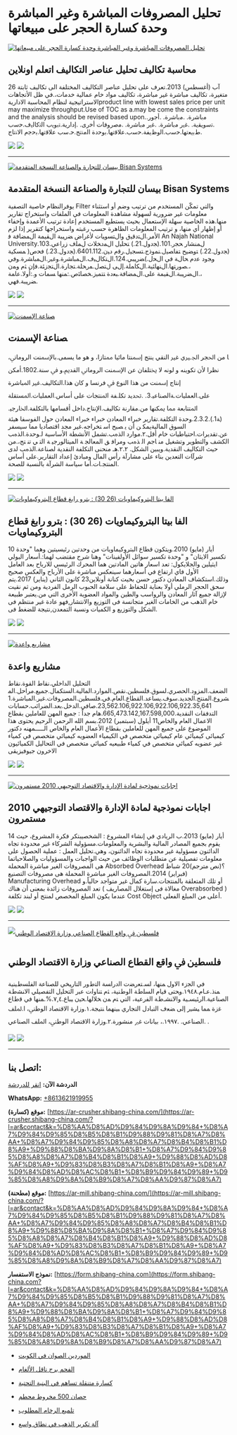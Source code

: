 # تحليل المصروفات المباشرة وغير المباشرة وحدة كسارة الحجر على مبيعاتها

<a href="https://swt.shibang-china.com/?l=ar&img&k=%D8%AA%D8%AD%D9%84%D9%8A%D9%84+%D8%A7%D9%84%D9%85%D8%B5%D8%B1%D9%88%D9%81%D8%A7%D8%AA+%D8%A7%D9%84%D9%85%D8%A8%D8%A7%D8%B4%D8%B1%D8%A9+%D9%88%D8%BA%D9%8A%D8%B1+%D8%A7%D9%84%D9%85%D8%A8%D8%A7%D8%B4%D8%B1%D8%A9+%D9%88%D8%AD%D8%AF%D8%A9+%D9%83%D8%B3%D8%A7%D8%B1%D8%A9+%D8%A7%D9%84%D8%AD%D8%AC%D8%B1+%D8%B9%D9%84%D9%89+%D9%85%D8%A8%D9%8A%D8%B9%D8%A7%D8%AA%D9%87%D8%A7" target="_blank">![تحليل المصروفات المباشرة وغير المباشرة وحدة كسارة الحجر على مبيعاتها](http://static.shibang-china.com/all-800x300/78.jpg)</a>

## محاسبة تكاليف تحليل عناصر التكاليف اتعلم اونلاين
26 آب (أغسطس) 2013.تعرف على تحليل عناصر التكاليف المختلفة الى تكاليف ثابتة متغيرة، تكاليف مباشرة غير مباشرة، تكاليف مواد خام عمالية خدمات،.ﻓﻲ ﻇﻞ اﻷﺗﺠﺎﻫﺎت اﻻﺳﺘﺮاﺗﻴﺠﻴﺔ ﻟﻨﻈﺎم اﻟﻤﺤﺎﺳﺒﺔ اﻻدارﻳﺔproduct line with lowest sales price per unit may maximize throughput.Use of TOC as a.may be come the constraints and the analysis should be revised based upon.ﻣﺑﺎﺷرة. .ﻣﺑﺎﺷرة. .أﺟور. .ﺗﺳوﻳﻘﻳﺔ. .ﻏﻳر ﻣﺑﺎﺷرة. .ﻏﻳر ﻣﺑﺎﺷرة. .ﻣﺻروﻓﺎت أﺧرى. .إدارﻳﺔ.ﺗﺑوﻳب اﻟﺗﻛﺎﻟﻳف.ﺣﺳب طﺑﻳﻌﺗﻬﺎ.ﺣﺳب.اﻟوظﻳﻔﺔ.ﺣﺳب.ﻋﻼﻗﺗﻬﺎ.ﺑوﺣدة اﻟﻣﻧﺗﺞ.ﺣ.ﺳب ﻋﻼﻗﺗﻬﺎ.ﺑﺣﺟم اﻻﻧﺗﺎج.


<a href="https://whatsapp.shibangsoft.com/WhatsApp.php" target="_blank" title="WhatsApp">![](http://static.shibang-china.com/icon/whatsapp.png)</a> <a href="https://swt.shibang-china.com/?l=ar&icon&k=%D8%AA%D8%AD%D9%84%D9%8A%D9%84+%D8%A7%D9%84%D9%85%D8%B5%D8%B1%D9%88%D9%81%D8%A7%D8%AA+%D8%A7%D9%84%D9%85%D8%A8%D8%A7%D8%B4%D8%B1%D8%A9+%D9%88%D8%BA%D9%8A%D8%B1+%D8%A7%D9%84%D9%85%D8%A8%D8%A7%D8%B4%D8%B1%D8%A9+%D9%88%D8%AD%D8%AF%D8%A9+%D9%83%D8%B3%D8%A7%D8%B1%D8%A9+%D8%A7%D9%84%D8%AD%D8%AC%D8%B1+%D8%B9%D9%84%D9%89+%D9%85%D8%A8%D9%8A%D8%B9%D8%A7%D8%AA%D9%87%D8%A7" target="_blank">![](http://static.shibang-china.com/icon/chat-ar.png)</a>

---

<a href="https://swt.shibang-china.com/?l=ar&img&k=%D8%AA%D8%AD%D9%84%D9%8A%D9%84+%D8%A7%D9%84%D9%85%D8%B5%D8%B1%D9%88%D9%81%D8%A7%D8%AA+%D8%A7%D9%84%D9%85%D8%A8%D8%A7%D8%B4%D8%B1%D8%A9+%D9%88%D8%BA%D9%8A%D8%B1+%D8%A7%D9%84%D9%85%D8%A8%D8%A7%D8%B4%D8%B1%D8%A9+%D9%88%D8%AD%D8%AF%D8%A9+%D9%83%D8%B3%D8%A7%D8%B1%D8%A9+%D8%A7%D9%84%D8%AD%D8%AC%D8%B1+%D8%B9%D9%84%D9%89+%D9%85%D8%A8%D9%8A%D8%B9%D8%A7%D8%AA%D9%87%D8%A7" target="_blank">![بيسان للتجارة والصناعة النسخة المتقدمة Bisan Systems](http://static.shibang-china.com/all-800x300/305.jpg)</a>

## بيسان للتجارة والصناعة النسخة المتقدمة Bisan Systems
يوفرالنظام خاصية التصفية Filter والتي تمكّن المستخدم من ترتيب وضم أو استثناء معلومات غير ضرورية لسهولة مشاهدة المعلومات في الملفات واستخراج تقارير منها.هذه الخاصية سهلة الإستعمال بحيث يستطيع المستخدم إعادة ترتيب الأعمدة وإخفاء أو إظهار أي منها، و ترتيب المعلومات الظاهرة حسب رغبته واستخراجها كتقرير إذا لزم الأمر.ﺍﻝﺘﺩﻗﻴﻕ ﻭﺍﻝﺘﺴﻭﻴﺎﺕ ﻷﻏﺭﺍﺽ ﻀﺭﻴﺒﺔ ﺍﻝﻘﻴﻤﺔ ﺍﻝﻤﻀﺎﻓﺔ ﻓ An Najah National Universityﻝﻤﻨﺸﺎﺭ ﺤﺠﺭ.101.(ﺠﺩﻭل.21.) ﺘﺤﻠﻴل ﺍﻝﻤﺩﺨﻼﺕ ﻝﻤﻠﻑ ﺯﺭﺍﻋﻲ.103.(ﺠﺩﻭل.22.) ﺘﻭﻀﻴﺢ ﺘﻔﺎﺼﻴل.ﻨﻤﻭﺫﺝ.ﺘﺴﺠﻴل.ﺭﻗﻡ ﺩﻴﻥ.6401.112.(ﺠﺩﻭل.23.) ﻓﺤﺹ( ﻤﺴﻜﻴﺔ ﻭﺠﻭﺩ ﻋﺩﻡ ﺤﺎﻝﺔ ﻓﻲ ﺍﻝﺤل.)ﻀﺭﻴﺒﻲ.124.ﺍﻝﺘﻜﺎﻝﻴﻑ.ﺍﻝﻤﺒﺎﺸﺭﺓ.ﻭﻏﻴﺭ.ﺍﻝﻤﺒﺎﺸﺭﺓ.ﻭﻓﻲ ،.ﺼﻭﺭﺘﻬﺎ.ﺍﻝﻨﻬﺎﺌﻴﺔ.ﺍﻝﻜﺎﻤﻠﺔ.ﺇﻝﻰ ﻝﺘﺼل.ﻤﺭﺤﻠﺔ.ﺘﺠﺎﺭﺓ.ﺍﻝﺘﺠﺯﺌﺔ.ﻓﺈﻥ ﺜﻡ ﻭﻤﻥ ،.ﺍﻝﻀﺭﻴﺒﺔ.ﺍﻝﻘﻴﻤﺔ ﻋﻠﻰ.ﺍﻝﻤﻀﺎﻓﺔ.ﺒﻌﺩﺓ ﺘﺘﻤﻴﺯ.ﺨﺼﺎﺌﺹ.:ﻤﻨﻬﺎ ﺴﻤﺎﺕ ﻭ.:ﺃﻭﻻ.ﻋﺎﻤﺔ ﻀﺭﻴﺒﺔ.ﻓﻬﻲ.


<a href="https://whatsapp.shibangsoft.com/WhatsApp.php" target="_blank" title="WhatsApp">![](http://static.shibang-china.com/icon/whatsapp.png)</a> <a href="https://swt.shibang-china.com/?l=ar&icon&k=%D8%AA%D8%AD%D9%84%D9%8A%D9%84+%D8%A7%D9%84%D9%85%D8%B5%D8%B1%D9%88%D9%81%D8%A7%D8%AA+%D8%A7%D9%84%D9%85%D8%A8%D8%A7%D8%B4%D8%B1%D8%A9+%D9%88%D8%BA%D9%8A%D8%B1+%D8%A7%D9%84%D9%85%D8%A8%D8%A7%D8%B4%D8%B1%D8%A9+%D9%88%D8%AD%D8%AF%D8%A9+%D9%83%D8%B3%D8%A7%D8%B1%D8%A9+%D8%A7%D9%84%D8%AD%D8%AC%D8%B1+%D8%B9%D9%84%D9%89+%D9%85%D8%A8%D9%8A%D8%B9%D8%A7%D8%AA%D9%87%D8%A7" target="_blank">![](http://static.shibang-china.com/icon/chat-ar.png)</a>

---

<a href="https://swt.shibang-china.com/?l=ar&img&k=%D8%AA%D8%AD%D9%84%D9%8A%D9%84+%D8%A7%D9%84%D9%85%D8%B5%D8%B1%D9%88%D9%81%D8%A7%D8%AA+%D8%A7%D9%84%D9%85%D8%A8%D8%A7%D8%B4%D8%B1%D8%A9+%D9%88%D8%BA%D9%8A%D8%B1+%D8%A7%D9%84%D9%85%D8%A8%D8%A7%D8%B4%D8%B1%D8%A9+%D9%88%D8%AD%D8%AF%D8%A9+%D9%83%D8%B3%D8%A7%D8%B1%D8%A9+%D8%A7%D9%84%D8%AD%D8%AC%D8%B1+%D8%B9%D9%84%D9%89+%D9%85%D8%A8%D9%8A%D8%B9%D8%A7%D8%AA%D9%87%D8%A7" target="_blank">![ﺼﻨﺎﻋﺔ ﺍﻹﺴﻤﻨﺕ](http://static.shibang-china.com/all-800x300/680.jpg)</a>

## ﺼﻨﺎﻋﺔ ﺍﻹﺴﻤﻨﺕ
ﺎ ﻣﻦ ﺍﳊﺠﺮ ﺍﳉ.ﲑﻱ ﻏﲑ ﺍﻟﻨﻘﻲ ﻳﻨﺘﺞ ﺇﲰﻨﺘﺎ ﻣﺎﺋﻴﺎ ﳑﺘﺎﺯﺍ، ﻭ ﻫﻮ ﻣﺎ ﻳﺴﻤﻰ.ﺑﺎﻹﲰﻨﺖ ﺍﻟﺮﻭﻣﺎﱐ، ﻧﻈﺮﺍ ﻷﻥ ﺗﻜﻮﻳﻨﻪ ﻭ ﻟﻮﻧﻪ ﻻ ﳜﺘﻠﻔﺎﻥ ﻋﻦ ﺍﻹﲰﻨﺖ ﺍﻟﺮﻭﻣﺎﱐ ﺍﻟﻘﺪﱘ.ﻭ ﰲ ﺳﻨﺔ.1802.ﺃﻣﻜﻦ ﺇﻧﺘﺎﺝ ﺇﲰﻨﺖ ﻣﻦ ﻫﺬﺍ ﺍﻟﻨﻮﻉ ﰲ ﻓﺮﻧﺴﺎ ﻭ ﻛﺎﻥ ﻫﺬﺍ.ﺍﻟﺘﻜﺎﻟﻴﻒ.ﻏﲑ ﺍﳌﺒﺎﺷﺮﺓ ﻋﻠﻰ.ﺍﻟﻌﻤﻠﻴﺎﺕ.ﺔﺍﻟﺼﻨﺎﻋﻴ.3. .ﲢﺪﻳﺪ ﺗﻜﻠ.ﻔﺔ ﺍﳌﻨﺘﺠﺎﺕ ﻋﻠﻰ ﺃﺳﺎﺱ.ﺍﻟﻌﻤﻠﻴﺎﺕ.ﺍﳌﺴﺘﻘﻠﺔ ﺍﳌﺘﺘﺎﺑﻌﺔ ﳑﺎ ﳝﻜﻨﻬﺎ ﻣﻦ.ﻣﻘﺎﺭﻧﺔ ﺗﻜﺎﻟﻴﻒ.ﺍﻹﻧﺘﺎﺝ.ﺩﺍﺧﻞ ﺃﻗﺴﺎﻣﻬﺎ ﺑﺎﻟﺘﻜﻠﻔﺔ.ﺍﳋﺎﺭﺟﻴ.(ﺔ1.).2.3.2.ﻭﺣﺪﺓ ﺍﻟﺘﻜﻠﻔﺔ.ﺗﻘﺎرﻳﺮ ﺧﺒﺮاء اﻟﻤﻌﺎدن ﺧﺒﺮاء ﺧﺒﺮاء اﻟﻤﻌﺎدن ﺣﻮل اﻟﻔﻮﺳﻔﺎ هيئة السوق الماليةﻳﻤﻜ ﻦ أن ﻳ ﺼﺒﺢ اﺳ ﺘﺨﺮاﺟﻪ.ﻏﻴﺮ ﻣﺠﺪ اﻗﺘﺼﺎدﻳﺎ ﻣﻤﺎ ﺳﻴﺴﻔﺮ ﻋﻦ.ﺗﻘﺪﻳﺮات.اﺣﺘﻴﺎﻃﻴﺎت ﺧﺎم أﻗﻞ.٢.ﻣﻮارد اﻟﺬهﺐ.ﺗﺸﻤﻞ اﻷﻧﺸﻄﺔ اﻷﺳﺎﺳﻴﺔ ﻟ.ﻮﺣﺪة.اﻟﺬهﺐ اﻟﻜﺸﻒ واﻟﺘﻄﻮﻳﺮ وﺗﺸﻐﻴﻞ ﻣﻨ ﺎﺟﻢ اﻟ ﺬهﺐ وﻣﺮاﻓ ﻖ اﻟﻤﻌﺎﻟﺠ ﺔ اﻟﻤﻴﺘﺎﻟﻮرﺟﻴ ﺔ اﻟﺘ ﻲ ﺗﻨ ﺘﺞ،.ﻣﻦ ﺣﻴﺚ اﻟﺘﻜﺎﻟﻴﻒ اﻟﻨﻘﺪﻳﺔ.وﻳﺒﻴﻦ اﻟﺸﻜﻞ. ٢.٢.هـ ﻣﻨﺤﻨﻰ اﻟﺘﻜﻠﻔﺔ اﻟﻨﻘﺪﻳﺔ ﻟﺼﻨﺎﻋﺔ.اﻟﺬهﺐ ﻟﺪى ﺷﺮآﺎت اﻟﺘﻌﺪﻳﻦ ﺑﻨﺎء ﻋﻠﻰ ﻣﺸﺎرآﺔ رأس اﻟﻤﺎل وﻣﺒﺎدئ إﻋﺪاد اﻟﺘﻘﺎرﻳﺮ.ﻋﻠﻰ أﺳﺎس اﻟﻤﻨﺘﺠ.ﺎت.أﻣﺎ ﺳﻴﺎﺳﺔ اﻟﺸﺮآﺔ ﺑﺎﻟﻨﺴﺒﺔ ﻟﻠﺼﺤﺔ.


<a href="https://whatsapp.shibangsoft.com/WhatsApp.php" target="_blank" title="WhatsApp">![](http://static.shibang-china.com/icon/whatsapp.png)</a> <a href="https://swt.shibang-china.com/?l=ar&icon&k=%D8%AA%D8%AD%D9%84%D9%8A%D9%84+%D8%A7%D9%84%D9%85%D8%B5%D8%B1%D9%88%D9%81%D8%A7%D8%AA+%D8%A7%D9%84%D9%85%D8%A8%D8%A7%D8%B4%D8%B1%D8%A9+%D9%88%D8%BA%D9%8A%D8%B1+%D8%A7%D9%84%D9%85%D8%A8%D8%A7%D8%B4%D8%B1%D8%A9+%D9%88%D8%AD%D8%AF%D8%A9+%D9%83%D8%B3%D8%A7%D8%B1%D8%A9+%D8%A7%D9%84%D8%AD%D8%AC%D8%B1+%D8%B9%D9%84%D9%89+%D9%85%D8%A8%D9%8A%D8%B9%D8%A7%D8%AA%D9%87%D8%A7" target="_blank">![](http://static.shibang-china.com/icon/chat-ar.png)</a>

---

<a href="https://swt.shibang-china.com/?l=ar&img&k=%D8%AA%D8%AD%D9%84%D9%8A%D9%84+%D8%A7%D9%84%D9%85%D8%B5%D8%B1%D9%88%D9%81%D8%A7%D8%AA+%D8%A7%D9%84%D9%85%D8%A8%D8%A7%D8%B4%D8%B1%D8%A9+%D9%88%D8%BA%D9%8A%D8%B1+%D8%A7%D9%84%D9%85%D8%A8%D8%A7%D8%B4%D8%B1%D8%A9+%D9%88%D8%AD%D8%AF%D8%A9+%D9%83%D8%B3%D8%A7%D8%B1%D8%A9+%D8%A7%D9%84%D8%AD%D8%AC%D8%B1+%D8%B9%D9%84%D9%89+%D9%85%D8%A8%D9%8A%D8%B9%D8%A7%D8%AA%D9%87%D8%A7" target="_blank">![الفا بيتا البتروكيماويات (26 30) : بترو رابغ قطاع البتروكيماويات](http://static.shibang-china.com/all-800x300/64.jpg)</a>

## الفا بيتا البتروكيماويات (26 30) : بترو رابغ قطاع البتروكيماويات
10 أيار (مايو) 2010.ويتكون قطاع البتروكيماويات من وحدتين رئيسيتين وهما &quot;وحدة تكسير الايثان&quot; و &quot;وحدة تكسير سوائل الأولفينات&quot; وهنا شرح مقتضب لهما:.أسعار البولي ايثيلين والجلايكول: تعد اسعار هاتين المادتين هما المحرك الرئيسي للارباح بعد العامل الأول فاي ارتفاع في أسعارهما سينعكس مباشرة على الأرباح والعكس صحيح وذلك.استكشاف المعادن دكتور حسن بخيت كنانة أونلاين23 كانون الثاني (يناير) 2017.يتم سحق الحجر الرملي أولا بعناية للحفاظ على سلامة الحبوب الرمل الفردية ومن ثم نقيت لإزالة جميع آثار المعادن والرواسب والطين والمواد العضوية الأخرى التي من.يعتبر طبيعة خام الذهب من الخامات الغير متجانسة فى التوزيع والانتشار,فهو عادة غير منتظم فى الشكل والتوزيع و الكميات ونسبة التمعدن,نتيجة للضغط فى.


<a href="https://whatsapp.shibangsoft.com/WhatsApp.php" target="_blank" title="WhatsApp">![](http://static.shibang-china.com/icon/whatsapp.png)</a> <a href="https://swt.shibang-china.com/?l=ar&icon&k=%D8%AA%D8%AD%D9%84%D9%8A%D9%84+%D8%A7%D9%84%D9%85%D8%B5%D8%B1%D9%88%D9%81%D8%A7%D8%AA+%D8%A7%D9%84%D9%85%D8%A8%D8%A7%D8%B4%D8%B1%D8%A9+%D9%88%D8%BA%D9%8A%D8%B1+%D8%A7%D9%84%D9%85%D8%A8%D8%A7%D8%B4%D8%B1%D8%A9+%D9%88%D8%AD%D8%AF%D8%A9+%D9%83%D8%B3%D8%A7%D8%B1%D8%A9+%D8%A7%D9%84%D8%AD%D8%AC%D8%B1+%D8%B9%D9%84%D9%89+%D9%85%D8%A8%D9%8A%D8%B9%D8%A7%D8%AA%D9%87%D8%A7" target="_blank">![](http://static.shibang-china.com/icon/chat-ar.png)</a>

---

<a href="https://swt.shibang-china.com/?l=ar&img&k=%D8%AA%D8%AD%D9%84%D9%8A%D9%84+%D8%A7%D9%84%D9%85%D8%B5%D8%B1%D9%88%D9%81%D8%A7%D8%AA+%D8%A7%D9%84%D9%85%D8%A8%D8%A7%D8%B4%D8%B1%D8%A9+%D9%88%D8%BA%D9%8A%D8%B1+%D8%A7%D9%84%D9%85%D8%A8%D8%A7%D8%B4%D8%B1%D8%A9+%D9%88%D8%AD%D8%AF%D8%A9+%D9%83%D8%B3%D8%A7%D8%B1%D8%A9+%D8%A7%D9%84%D8%AD%D8%AC%D8%B1+%D8%B9%D9%84%D9%89+%D9%85%D8%A8%D9%8A%D8%B9%D8%A7%D8%AA%D9%87%D8%A7" target="_blank">![مشاريع واعدة](http://static.shibang-china.com/all-800x300/880.jpg)</a>

## مشاريع واعدة
التحليل الداخلي.نقاط القوة.نقاط الضعف.المزود.الحصري.لسوق.فلسطين.نقص.الموارد.المالية.الستكمال.جميع.مراحل.المشروع.المنتج.الجديد.سوف.يساعد.القطاع.العام.في.فلسطين.المصروفات.غير.المباشرة.123,562.106,922.106,922.106,922.35,641.صافي.الدخل.بعد.الضرائب.حسابات التدفقات النقدية.665,473.142,167.598,000.هام جداً : جميع المهن للعاملين بقطاع الاعمال العام والخاص11 أيلول (سبتمبر) 2012.بسم الله الرحمن الرحيم يحتوى هذا الموضوع على جميع المهن للعاملين بقطاع الأعمال العام والخاص الـــــمهنه دكتور كيميائى كيميائي عام كيميائي متخصص في الكيمياء العضويه كيميائي متخصص في كمياء غير عضويه كميائي متخصص في كمياء طبيعيه كميائي متخصص في التحاليل الكميائيون الاخرون جيوفيزيقى


<a href="https://whatsapp.shibangsoft.com/WhatsApp.php" target="_blank" title="WhatsApp">![](http://static.shibang-china.com/icon/whatsapp.png)</a> <a href="https://swt.shibang-china.com/?l=ar&icon&k=%D8%AA%D8%AD%D9%84%D9%8A%D9%84+%D8%A7%D9%84%D9%85%D8%B5%D8%B1%D9%88%D9%81%D8%A7%D8%AA+%D8%A7%D9%84%D9%85%D8%A8%D8%A7%D8%B4%D8%B1%D8%A9+%D9%88%D8%BA%D9%8A%D8%B1+%D8%A7%D9%84%D9%85%D8%A8%D8%A7%D8%B4%D8%B1%D8%A9+%D9%88%D8%AD%D8%AF%D8%A9+%D9%83%D8%B3%D8%A7%D8%B1%D8%A9+%D8%A7%D9%84%D8%AD%D8%AC%D8%B1+%D8%B9%D9%84%D9%89+%D9%85%D8%A8%D9%8A%D8%B9%D8%A7%D8%AA%D9%87%D8%A7" target="_blank">![](http://static.shibang-china.com/icon/chat-ar.png)</a>

---

<a href="https://swt.shibang-china.com/?l=ar&img&k=%D8%AA%D8%AD%D9%84%D9%8A%D9%84+%D8%A7%D9%84%D9%85%D8%B5%D8%B1%D9%88%D9%81%D8%A7%D8%AA+%D8%A7%D9%84%D9%85%D8%A8%D8%A7%D8%B4%D8%B1%D8%A9+%D9%88%D8%BA%D9%8A%D8%B1+%D8%A7%D9%84%D9%85%D8%A8%D8%A7%D8%B4%D8%B1%D8%A9+%D9%88%D8%AD%D8%AF%D8%A9+%D9%83%D8%B3%D8%A7%D8%B1%D8%A9+%D8%A7%D9%84%D8%AD%D8%AC%D8%B1+%D8%B9%D9%84%D9%89+%D9%85%D8%A8%D9%8A%D8%B9%D8%A7%D8%AA%D9%87%D8%A7" target="_blank">![اجابات نموذجية لمادة الإدارة والاقتصاد التوجيهي 2010 مستمرون](http://static.shibang-china.com/all-800x300/674.jpg)</a>

## اجابات نموذجية لمادة الإدارة والاقتصاد التوجيهي 2010 مستمرون
14 أيار (مايو) 2013.ب الريادي في إنشاء المشروع : الشخصيبتكر فكرة المشروع، حيث يقوم بجميع المصادر المالية والبشرية والمعلومات.مسؤولية الشركاء غير محدودة تجاه الدائنون مسؤولية غير محدودة تجاه الدائنون، وھي.تحليل العمل : عملية الحصول على معلومات تفصيلية عن متطلبات الوظائف من حيث الواجبات والمسؤوليات والصلاحياتما هى المصروفات الغير مباشرة المحملة Absorbed Overhead ؟(نص مترجم)20 شباط (فبراير) 2014.المصروفات الغير مباشرة المحملة هى مصروفات التصنيع Manufacturing Overhead أو تلك المتعلقة بالمنتجات.سارة كمال غير متواجد حالياً.و تعد المصروفات زائدة بمعنى أن هناك ( مغالاة فى إستغلال المصاريف Overabsorbed ) عندما يكون المبلغ المخصص لمنتج أو لبند تكلفة Cost Object أعلى من المبلغ الفعلى.


<a href="https://whatsapp.shibangsoft.com/WhatsApp.php" target="_blank" title="WhatsApp">![](http://static.shibang-china.com/icon/whatsapp.png)</a> <a href="https://swt.shibang-china.com/?l=ar&icon&k=%D8%AA%D8%AD%D9%84%D9%8A%D9%84+%D8%A7%D9%84%D9%85%D8%B5%D8%B1%D9%88%D9%81%D8%A7%D8%AA+%D8%A7%D9%84%D9%85%D8%A8%D8%A7%D8%B4%D8%B1%D8%A9+%D9%88%D8%BA%D9%8A%D8%B1+%D8%A7%D9%84%D9%85%D8%A8%D8%A7%D8%B4%D8%B1%D8%A9+%D9%88%D8%AD%D8%AF%D8%A9+%D9%83%D8%B3%D8%A7%D8%B1%D8%A9+%D8%A7%D9%84%D8%AD%D8%AC%D8%B1+%D8%B9%D9%84%D9%89+%D9%85%D8%A8%D9%8A%D8%B9%D8%A7%D8%AA%D9%87%D8%A7" target="_blank">![](http://static.shibang-china.com/icon/chat-ar.png)</a>

---

<a href="https://swt.shibang-china.com/?l=ar&img&k=%D8%AA%D8%AD%D9%84%D9%8A%D9%84+%D8%A7%D9%84%D9%85%D8%B5%D8%B1%D9%88%D9%81%D8%A7%D8%AA+%D8%A7%D9%84%D9%85%D8%A8%D8%A7%D8%B4%D8%B1%D8%A9+%D9%88%D8%BA%D9%8A%D8%B1+%D8%A7%D9%84%D9%85%D8%A8%D8%A7%D8%B4%D8%B1%D8%A9+%D9%88%D8%AD%D8%AF%D8%A9+%D9%83%D8%B3%D8%A7%D8%B1%D8%A9+%D8%A7%D9%84%D8%AD%D8%AC%D8%B1+%D8%B9%D9%84%D9%89+%D9%85%D8%A8%D9%8A%D8%B9%D8%A7%D8%AA%D9%87%D8%A7" target="_blank">![ﻓﻠﺴﻄﲔ ﰲ ﻭﺍﻗﻊ ﺍﻟﻘﻄﺎﻉ ﺍﻟﺼﻨﺎﻋﻲ وزارة الاقتصاد الوطني](http://static.shibang-china.com/all-800x300/1023.jpg)</a>

## ﻓﻠﺴﻄﲔ ﰲ ﻭﺍﻗﻊ ﺍﻟﻘﻄﺎﻉ ﺍﻟﺼﻨﺎﻋﻲ وزارة الاقتصاد الوطني
ﻓﻲ ﺍﻟﺠﺯﺀ ﺍﻻﻭل ﻤﻨﻬﺎ، ﺍﺴ.ﺘﻌﺭﻀﺕ ﺍﻟﺩﺭﺍﺴﺔ ﺍﻟﺘﻁﻭﺭ ﺍﻟﺘﺎﺭﻴﺨﻲ ﻟﻠﺼﻨﺎﻋﺔ ﺍﻟﻔﻠﺴﻁﻴﻨﻴﺔ ﻤﻨﺫ.ﻋـﺎﻡ.١٩٤٨.ﻭﺤﺘﻰ ﻗﻴﺎﻡ ﺍﻟﺴﻠﻁﺔ ﺍﻟﻭﻁﻨﻴﺔ، ﺜﻡ ﺘﻨﺎﻭﻟﺕ ﻋﺒﺭ ﺍﻟﺘﺤﻠﻴل ﺍﻟﺘﻔﺼﻴﻠﻲ ﺍﻻﻨﺸﻁﺔ ﺍﻟﺼﻨﺎﻋﻴﺔ.ﺍﻟﺭﺌﻴﺴـﻴﺔ ﻭﺍﻻﻨﺸـﻁﺔ ﺍﻟﻔﺭﻋﻴﺔ، ﺍﻟﺘﻲ ﺘﻡ ﻤﻥ ﺨﻼﻟﻬﺎ.ﺤﻴﻥ ﻴﺒﺎﻉ.٧,٤.%.ﻤﻨﻬﺎ ﻓﻲ ﻗﻁﺎﻉ ﻏﺯﺓ ﻤﻤﺎ ﻴﺸﻴﺭ ﺇﻟﻰ ﻀﻌﻑ ﺍﻟﺘﺒﺎﺩل ﺍﻟﺘﺠﺎﺭﻱ ﺒﻴﻨﻬﻤﺎ ﻨﺘﻴﺠﺔ.١.ﻭﺯﺍﺭﺓ ﺍﻻﻗﺘﺼﺎﺩ ﺍﻟﻮﻃﲏ، ﺍ.ﳌﻠﻒ ﺍﻟﺼﻨﺎﻋﻲ. .١٩٩٧.، ﺑﻴﺎﻧﺎﺕ ﻏﲑ ﻣﻨﺸﻮﺭﺓ.٢.ﻭﺯﺍﺭﺓ ﺍﻻﻗﺘﺼﺎﺩ ﺍﻟﻮﻃﲏ، ﺍﳌﻠﻒ ﺍﻟﺼﻨﺎﻋﻲ. .

<a href="https://whatsapp.shibangsoft.com/WhatsApp.php" target="_blank" title="WhatsApp">![](http://static.shibang-china.com/icon/whatsapp.png)</a> <a href="https://swt.shibang-china.com/?l=ar&icon&k=%D8%AA%D8%AD%D9%84%D9%8A%D9%84+%D8%A7%D9%84%D9%85%D8%B5%D8%B1%D9%88%D9%81%D8%A7%D8%AA+%D8%A7%D9%84%D9%85%D8%A8%D8%A7%D8%B4%D8%B1%D8%A9+%D9%88%D8%BA%D9%8A%D8%B1+%D8%A7%D9%84%D9%85%D8%A8%D8%A7%D8%B4%D8%B1%D8%A9+%D9%88%D8%AD%D8%AF%D8%A9+%D9%83%D8%B3%D8%A7%D8%B1%D8%A9+%D8%A7%D9%84%D8%AD%D8%AC%D8%B1+%D8%B9%D9%84%D9%89+%D9%85%D8%A8%D9%8A%D8%B9%D8%A7%D8%AA%D9%87%D8%A7" target="_blank">![](http://static.shibang-china.com/icon/chat-ar.png)</a>

---
## اتصل بنا:

**الدردشة الآن:** [انقر للدردشة](https://swt.shibang-china.com?l=ar&contact&k=%D8%AA%D8%AD%D9%84%D9%8A%D9%84+%D8%A7%D9%84%D9%85%D8%B5%D8%B1%D9%88%D9%81%D8%A7%D8%AA+%D8%A7%D9%84%D9%85%D8%A8%D8%A7%D8%B4%D8%B1%D8%A9+%D9%88%D8%BA%D9%8A%D8%B1+%D8%A7%D9%84%D9%85%D8%A8%D8%A7%D8%B4%D8%B1%D8%A9+%D9%88%D8%AD%D8%AF%D8%A9+%D9%83%D8%B3%D8%A7%D8%B1%D8%A9+%D8%A7%D9%84%D8%AD%D8%AC%D8%B1+%D8%B9%D9%84%D9%89+%D9%85%D8%A8%D9%8A%D8%B9%D8%A7%D8%AA%D9%87%D8%A7)

**WhatsApp:**  [+8613621919955](https://whatsapp.shibangsoft.com/WhatsApp.php)

**موقع (كسارة):** [https://ar-crusher.shibang-china.com/](https://ar-crusher.shibang-china.com/?l=ar&contact&k=%D8%AA%D8%AD%D9%84%D9%8A%D9%84+%D8%A7%D9%84%D9%85%D8%B5%D8%B1%D9%88%D9%81%D8%A7%D8%AA+%D8%A7%D9%84%D9%85%D8%A8%D8%A7%D8%B4%D8%B1%D8%A9+%D9%88%D8%BA%D9%8A%D8%B1+%D8%A7%D9%84%D9%85%D8%A8%D8%A7%D8%B4%D8%B1%D8%A9+%D9%88%D8%AD%D8%AF%D8%A9+%D9%83%D8%B3%D8%A7%D8%B1%D8%A9+%D8%A7%D9%84%D8%AD%D8%AC%D8%B1+%D8%B9%D9%84%D9%89+%D9%85%D8%A8%D9%8A%D8%B9%D8%A7%D8%AA%D9%87%D8%A7)

**موقع (مطحنة):** [https://ar-mill.shibang-china.com/](https://ar-mill.shibang-china.com/?l=ar&contact&k=%D8%AA%D8%AD%D9%84%D9%8A%D9%84+%D8%A7%D9%84%D9%85%D8%B5%D8%B1%D9%88%D9%81%D8%A7%D8%AA+%D8%A7%D9%84%D9%85%D8%A8%D8%A7%D8%B4%D8%B1%D8%A9+%D9%88%D8%BA%D9%8A%D8%B1+%D8%A7%D9%84%D9%85%D8%A8%D8%A7%D8%B4%D8%B1%D8%A9+%D9%88%D8%AD%D8%AF%D8%A9+%D9%83%D8%B3%D8%A7%D8%B1%D8%A9+%D8%A7%D9%84%D8%AD%D8%AC%D8%B1+%D8%B9%D9%84%D9%89+%D9%85%D8%A8%D9%8A%D8%B9%D8%A7%D8%AA%D9%87%D8%A7)

**نموذج الاستفسار:** [https://form.shibang-china.com](https://form.shibang-china.com?l=ar&contact&k=%D8%AA%D8%AD%D9%84%D9%8A%D9%84+%D8%A7%D9%84%D9%85%D8%B5%D8%B1%D9%88%D9%81%D8%A7%D8%AA+%D8%A7%D9%84%D9%85%D8%A8%D8%A7%D8%B4%D8%B1%D8%A9+%D9%88%D8%BA%D9%8A%D8%B1+%D8%A7%D9%84%D9%85%D8%A8%D8%A7%D8%B4%D8%B1%D8%A9+%D9%88%D8%AD%D8%AF%D8%A9+%D9%83%D8%B3%D8%A7%D8%B1%D8%A9+%D8%A7%D9%84%D8%AD%D8%AC%D8%B1+%D8%B9%D9%84%D9%89+%D9%85%D8%A8%D9%8A%D8%B9%D8%A7%D8%AA%D9%87%D8%A7)

* [الموردين الصوان في الكويت](../26/%D8%A7%D9%84%D9%85%D9%88%D8%B1%D8%AF%D9%8A%D9%86%20%D8%A7%D9%84%D8%B5%D9%88%D8%A7%D9%86%20%D9%81%D9%8A%20%D8%A7%D9%84%D9%83%D9%88%D9%8A%D8%AA.md)

* [الفحم برج ناقل الألغام](../29/%D8%A7%D9%84%D9%81%D8%AD%D9%85%20%D8%A8%D8%B1%D8%AC%20%D9%86%D8%A7%D9%82%D9%84%20%D8%A7%D9%84%D8%A3%D9%84%D8%BA%D8%A7%D9%85.md)

* [كسارة متنقلة تساهم في البنية التحتية](../29/%D9%83%D8%B3%D8%A7%D8%B1%D8%A9%20%D9%85%D8%AA%D9%86%D9%82%D9%84%D8%A9%20%D8%AA%D8%B3%D8%A7%D9%87%D9%85%20%D9%81%D9%8A%20%D8%A7%D9%84%D8%A8%D9%86%D9%8A%D8%A9%20%D8%A7%D9%84%D8%AA%D8%AD%D8%AA%D9%8A%D8%A9.md)

* [حصان 500 مخروط محطم](../27/%D8%AD%D8%B5%D8%A7%D9%86%20500%20%D9%85%D8%AE%D8%B1%D9%88%D8%B7%20%D9%85%D8%AD%D8%B7%D9%85.md)

* [تلميع الرخام المطلوب](../30/%D8%AA%D9%84%D9%85%D9%8A%D8%B9%20%D8%A7%D9%84%D8%B1%D8%AE%D8%A7%D9%85%20%D8%A7%D9%84%D9%85%D8%B7%D9%84%D9%88%D8%A8.md)

* [آلة تكرير الذهب في نطاق واسع](../26/%D8%A2%D9%84%D8%A9%20%D8%AA%D9%83%D8%B1%D9%8A%D8%B1%20%D8%A7%D9%84%D8%B0%D9%87%D8%A8%20%D9%81%D9%8A%20%D9%86%D8%B7%D8%A7%D9%82%20%D9%88%D8%A7%D8%B3%D8%B9.md)